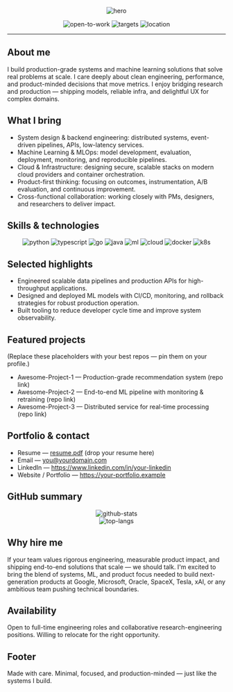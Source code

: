 <!--
  Minimal, elegant, animated GitHub profile README crafted to attract top engineering/ML roles.
  Replace placeholders (email, linkedin, resume) with your real links.
-->

<p align="center">
  <img alt="hero" src="https://readme-typing-svg.demolab.com?font=Fira+Code&size=28&pause=1000&width=780&height=60&lines=Ridhi+Rani+Gupta;Software+Engineer+%E2%80%A2+ML+Engineer+%E2%80%A2+Systems+Architect" />
</p>

<p align="center">
  <img src="https://img.shields.io/badge/Looking%20for-Opportunities-in%20Engineering-orange?style=flat-square" alt="open-to-work" />
  <img src="https://img.shields.io/badge/Target-Google%2C%20Microsoft%2C%20Oracle%2C%20SpaceX%2C%20Tesla%2C%20xAI-%23007ACC?style=flat-square" alt="targets" />
  <img src="https://img.shields.io/badge/Location-Open%20to%20Relocate-2b9348?style=flat-square" alt="location" />
</p>

---

About me
--------
I build production-grade systems and machine learning solutions that solve real problems at scale. I care deeply about clean engineering, performance, and product-minded decisions that move metrics. I enjoy bridging research and production — shipping models, reliable infra, and delightful UX for complex domains.

What I bring
------------
- System design & backend engineering: distributed systems, event-driven pipelines, APIs, low-latency services.
- Machine Learning & MLOps: model development, evaluation, deployment, monitoring, and reproducible pipelines.
- Cloud & Infrastructure: designing secure, scalable stacks on modern cloud providers and container orchestration.
- Product-first thinking: focusing on outcomes, instrumentation, A/B evaluation, and continuous improvement.
- Cross-functional collaboration: working closely with PMs, designers, and researchers to deliver impact.

Skills & technologies
---------------------
<p align="center">
  <img src="https://img.shields.io/badge/Python-3670A0?style=flat-square&logo=python" alt="python" />
  <img src="https://img.shields.io/badge/TypeScript-3178C6?style=flat-square&logo=typescript" alt="typescript" />
  <img src="https://img.shields.io/badge/Go-00ADD8?style=flat-square&logo=go" alt="go" />
  <img src="https://img.shields.io/badge/Java-007396?style=flat-square&logo=java" alt="java" />
  <img src="https://img.shields.io/badge/ML-TensorFlow%2FPyTorch-gray?style=flat-square" alt="ml" />
  <img src="https://img.shields.io/badge/Cloud-GCP%20%7C%20Azure%20%7C%20OCI-lightgrey?style=flat-square" alt="cloud" />
  <img src="https://img.shields.io/badge/Docker-%230db7ed?style=flat-square&logo=docker" alt="docker" />
  <img src="https://img.shields.io/badge/Kubernetes-%232682C2?style=flat-square&logo=kubernetes" alt="k8s" />
</p>

Selected highlights
-------------------
- Engineered scalable data pipelines and production APIs for high-throughput applications.
- Designed and deployed ML models with CI/CD, monitoring, and rollback strategies for robust production operation.
- Built tooling to reduce developer cycle time and improve system observability.

Featured projects
-----------------
(Replace these placeholders with your best repos — pin them on your profile.)
- Awesome-Project-1 — Production-grade recommendation system (repo link)
- Awesome-Project-2 — End-to-end ML pipeline with monitoring & retraining (repo link)
- Awesome-Project-3 — Distributed service for real-time processing (repo link)

Portfolio & contact
-------------------
- Resume — [resume.pdf](./resume.pdf) (drop your resume here)
- Email — you@yourdomain.com
- LinkedIn — https://www.linkedin.com/in/your-linkedin
- Website / Portfolio — https://your-portfolio.example

GitHub summary
--------------
<p align="center">
  <img src="https://github-readme-stats.vercel.app/api?username=ridhiranigupta&show_icons=true&hide_border=true&theme=dark" alt="github-stats" />
  <br/>
  <img src="https://github-readme-stats.vercel.app/api/top-langs?username=ridhiranigupta&layout=compact&hide_border=true&theme=dark" alt="top-langs" />
</p>

Why hire me
-----------
If your team values rigorous engineering, measurable product impact, and shipping end-to-end solutions that scale — we should talk. I'm excited to bring the blend of systems, ML, and product focus needed to build next-generation products at Google, Microsoft, Oracle, SpaceX, Tesla, xAI, or any ambitious team pushing technical boundaries.

Availability
------------
Open to full-time engineering roles and collaborative research-engineering positions. Willing to relocate for the right opportunity.

Footer
------
Made with care. Minimal, focused, and production-minded — just like the systems I build.

<!--
  Tips:
  - Replace contact placeholders.
  - Add project links and pin the three best repos on your profile.
  - Drop a colorful resume.pdf into the repo root for direct access.
  - To change the animated typing lines, update the readme-typing-svg URL parameters.
-->
